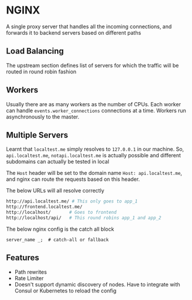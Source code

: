 # NGINX
A single proxy server that handles all the incoming connections, and forwards it to backend servers based on different paths

## Load Balancing
The upstream section defines list of servers for which the traffic will be routed in round robin fashion

## Workers
Usually there are as many workers as the number of CPUs. Each worker can handle `events.worker_connections` connections at a time. Workers run asynchronously to the master.

## Multiple Servers
Learnt that `localtest.me` simply resolves to `127.0.0.1` in our machine.
So, `api.localtest.me`, `notapi.localtest.me` is actually possible and different subdomains can actually be tested in local 

The `Host` header will be set to the domain name `Host: api.localtest.me`, and nginx can route the requests based on this header.

The below URLs will all resolve correctly

```bash
http://api.localtest.me/ # This only goes to app_1
http://frontend.localtest.me/
http://localhost/       # Goes to frontend
http://localhost/api/   # This round robins app_1 and app_2
```


The below nginx config is the catch all block
```
server_name _;  # catch-all or fallback

```

## Features
* Path rewrites
* Rate Limiter
* Doesn't support dynamic discovery of nodes. Have to integrate with Consul or Kubernetes to reload the config
